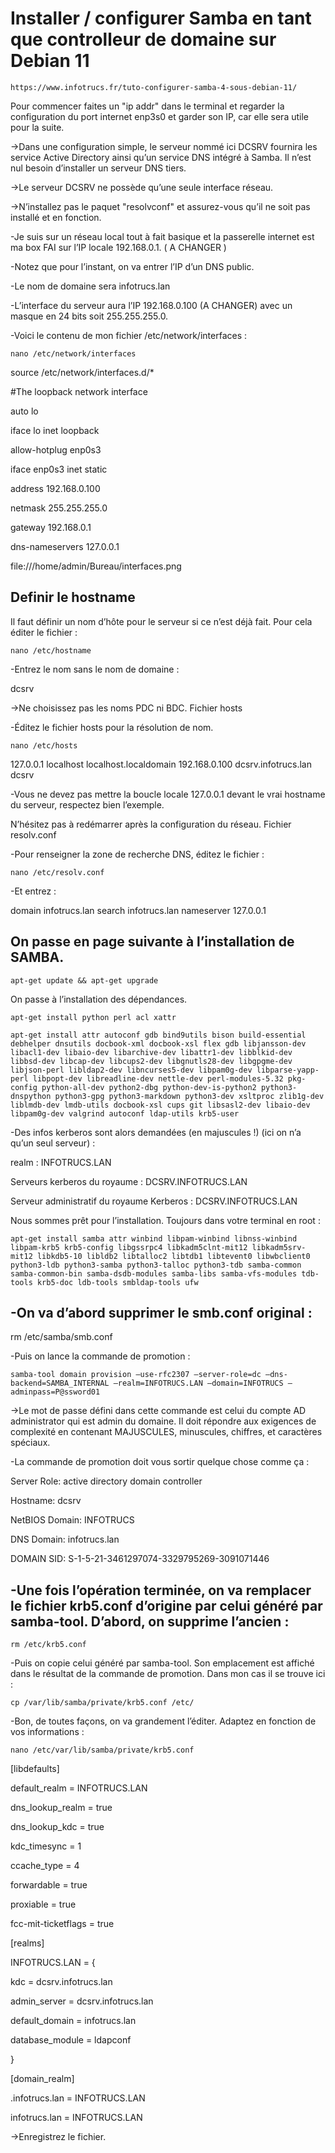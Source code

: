 # Installer / configurer Samba en tant que controlleur de domaine sur Debian 11
```
https://www.infotrucs.fr/tuto-configurer-samba-4-sous-debian-11/
```
Pour commencer faites un "ip addr" dans le terminal et regarder 
la configuration du port internet enp3s0 et garder son IP, car elle sera utile pour la suite.

->Dans une configuration simple, le serveur nommé ici DCSRV fournira les service Active Directory ainsi qu’un service DNS intégré à Samba. Il n’est nul besoin d’installer un serveur DNS tiers. 

->Le serveur DCSRV ne possède qu’une seule interface réseau.

->N’installez pas le paquet "resolvconf" et assurez-vous qu’il ne soit pas installé et en fonction.


-Je suis sur un réseau local tout à fait basique et la passerelle internet est ma box 
FAI sur l’IP locale 192.168.0.1. ( A CHANGER )

-Notez que pour l’instant, on va entrer l’IP d’un DNS public. 

-Le nom de domaine sera infotrucs.lan

-L’interface du serveur aura l’IP 192.168.0.100 (A CHANGER) avec un masque en 24 bits soit 255.255.255.0.

-Voici le contenu de mon fichier /etc/network/interfaces :
```
nano /etc/network/interfaces
```
source /etc/network/interfaces.d/*

#The loopback network interface

auto lo

iface lo inet loopback

allow-hotplug enp0s3

iface enp0s3 inet static

address 192.168.0.100

netmask 255.255.255.0

gateway 192.168.0.1

dns-nameservers 127.0.0.1

file:///home/admin/Bureau/interfaces.png

## Definir le hostname

Il faut définir un nom d’hôte pour le serveur si ce n’est déjà fait. Pour cela éditer le fichier :
```
nano /etc/hostname
```
-Entrez le nom sans le nom de domaine :

dcsrv

->Ne choisissez pas les noms PDC ni BDC.
Fichier hosts

-Éditez le fichier hosts pour la résolution de nom.
```
nano /etc/hosts
```
127.0.0.1 localhost localhost.localdomain
192.168.0.100 dcsrv.infotrucs.lan dcsrv

-Vous ne devez pas mettre la boucle locale 127.0.0.1 devant le vrai hostname du serveur, respectez bien l’exemple.

N’hésitez pas à redémarrer après la configuration du réseau.
Fichier resolv.conf

-Pour renseigner la zone de recherche DNS, éditez le fichier :
```
nano /etc/resolv.conf
```
-Et entrez :

domain infotrucs.lan
search infotrucs.lan
nameserver 127.0.0.1

## On passe en page suivante à l’installation de SAMBA.

```
apt-get update && apt-get upgrade
```
On passe à l’installation des dépendances.
```
apt-get install python perl acl xattr
```
```
apt-get install attr autoconf gdb bind9utils bison build-essential debhelper dnsutils docbook-xml docbook-xsl flex gdb libjansson-dev libacl1-dev libaio-dev libarchive-dev libattr1-dev libblkid-dev libbsd-dev libcap-dev libcups2-dev libgnutls28-dev libgpgme-dev libjson-perl libldap2-dev libncurses5-dev libpam0g-dev libparse-yapp-perl libpopt-dev libreadline-dev nettle-dev perl-modules-5.32 pkg-config python-all-dev python2-dbg python-dev-is-python2 python3-dnspython python3-gpg python3-markdown python3-dev xsltproc zlib1g-dev liblmdb-dev lmdb-utils docbook-xsl cups git libsasl2-dev libaio-dev libpam0g-dev valgrind autoconf ldap-utils krb5-user
```
-Des infos kerberos sont alors demandées (en majuscules !) (ici on n’a qu’un seul serveur) :

realm : INFOTRUCS.LAN

Serveurs kerberos du royaume : DCSRV.INFOTRUCS.LAN

Serveur administratif du royaume Kerberos : DCSRV.INFOTRUCS.LAN 

Nous sommes prêt pour l’installation. Toujours dans votre terminal en root :
```
apt-get install samba attr winbind libpam-winbind libnss-winbind libpam-krb5 krb5-config libgssrpc4 libkadm5clnt-mit12 libkadm5srv-mit12 libkdb5-10 libldb2 libtalloc2 libtdb1 libtevent0 libwbclient0 python3-ldb python3-samba python3-talloc python3-tdb samba-common samba-common-bin samba-dsdb-modules samba-libs samba-vfs-modules tdb-tools krb5-doc ldb-tools smbldap-tools ufw
```
## -On va d’abord supprimer le smb.conf original :
rm /etc/samba/smb.conf

-Puis on lance la commande de promotion :
```
samba-tool domain provision –use-rfc2307 –server-role=dc –dns-backend=SAMBA_INTERNAL –realm=INFOTRUCS.LAN –domain=INFOTRUCS –adminpass=P@ssword01
```
->Le mot de passe défini dans cette commande est celui du compte AD administrator 
qui est admin du domaine. Il doit répondre aux exigences de complexité en contenant MAJUSCULES, 
minuscules, chiffres, et caractères spéciaux.

-La commande de promotion doit vous sortir quelque chose comme ça :

Server Role: active directory domain controller

Hostname: dcsrv

NetBIOS Domain: INFOTRUCS

DNS Domain: infotrucs.lan

DOMAIN SID: S-1-5-21-3461297074-3329795269-3091071446

## -Une fois l’opération terminée, on va remplacer le fichier krb5.conf d’origine par celui généré par samba-tool. D’abord, on supprime l’ancien :
```
rm /etc/krb5.conf
```
-Puis on copie celui généré par samba-tool. Son emplacement est affiché dans le résultat de la commande de promotion. Dans mon cas il se trouve ici :
```
cp /var/lib/samba/private/krb5.conf /etc/
```
-Bon, de toutes façons, on va grandement l’éditer. Adaptez en fonction de vos informations :
```
nano /etc/var/lib/samba/private/krb5.conf
```
[libdefaults]

default_realm = INFOTRUCS.LAN

dns_lookup_realm = true

dns_lookup_kdc = true

kdc_timesync = 1

ccache_type = 4

forwardable = true

proxiable = true

fcc-mit-ticketflags = true

[realms]

INFOTRUCS.LAN = {

kdc = dcsrv.infotrucs.lan

admin_server = dcsrv.infotrucs.lan

default_domain = infotrucs.lan

database_module = ldapconf

}

[domain_realm]

.infotrucs.lan = INFOTRUCS.LAN

infotrucs.lan = INFOTRUCS.LAN

->Enregistrez le fichier.

